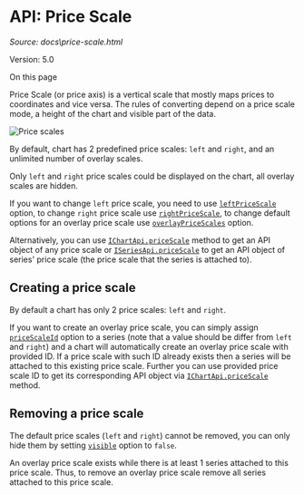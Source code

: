 # API: Price Scale

*Source: docs\price-scale.html*

Version: 5.0

On this page

Price Scale (or price axis) is a vertical scale that mostly maps prices to coordinates and vice versa. The rules of converting depend on a price scale mode, a height of the chart and visible part of the data.

![Price scales](../assets/images/price-scales-5ff372fd08578f74710940c724ad5df4.png)

By default, chart has 2 predefined price scales: `left` and `right`, and an unlimited number of overlay scales.

Only `left` and `right` price scales could be displayed on the chart, all overlay scales are hidden.

If you want to change `left` price scale, you need to use [`leftPriceScale`](api/interfaces/ChartOptionsBase.html#leftpricescale) option, to change `right` price scale use [`rightPriceScale`](api/interfaces/ChartOptionsBase.html#rightpricescale), to change default options for an overlay price scale use [`overlayPriceScales`](api/interfaces/ChartOptionsBase.html#overlaypricescales) option.

Alternatively, you can use [`IChartApi.priceScale`](api/interfaces/IChartApi.html#pricescale) method to get an API object of any price scale or [`ISeriesApi.priceScale`](api/interfaces/ISeriesApi.html#pricescale) to get an API object of series' price scale (the price scale that the series is attached to).

## Creating a price scale[​](price-scale.html#creating-a-price-scale "Direct link to Creating a price scale")

By default a chart has only 2 price scales: `left` and `right`.

If you want to create an overlay price scale, you can simply assign [`priceScaleId`](api/interfaces/SeriesOptionsCommon.html#pricescaleid) option to a series (note that a value should be differ from `left` and `right`) and a chart will automatically create an overlay price scale with provided ID. If a price scale with such ID already exists then a series will be attached to this existing price scale. Further you can use provided price scale ID to get its corresponding API object via [`IChartApi.priceScale`](api/interfaces/IChartApi.html#pricescale) method.

## Removing a price scale[​](price-scale.html#removing-a-price-scale "Direct link to Removing a price scale")

The default price scales (`left` and `right`) cannot be removed, you can only hide them by setting [`visible`](api/interfaces/PriceScaleOptions.html#visible) option to `false`.

An overlay price scale exists while there is at least 1 series attached to this price scale. Thus, to remove an overlay price scale remove all series attached to this price scale.
